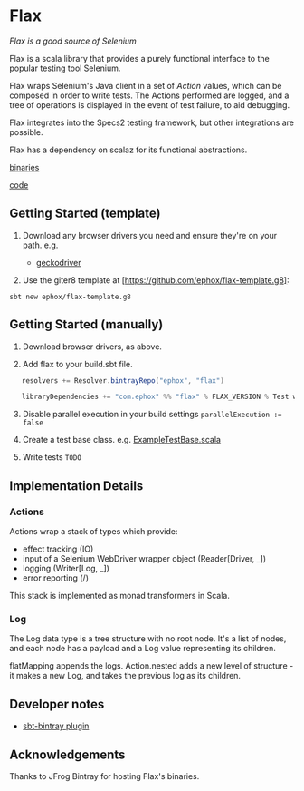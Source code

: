 Flax
====

_Flax is a good source of Selenium_

Flax is a scala library that provides a purely functional interface to the 
popular testing tool Selenium.

Flax wraps Selenium's Java client in a set of *Action* values, which can be 
composed in order to write tests. The Actions performed are logged, and 
a tree of operations is displayed in the event of test failure, to aid debugging.

Flax integrates into the Specs2 testing framework, but
other integrations are possible.

Flax has a dependency on scalaz for its functional abstractions.

[binaries](https://bintray.com/ephox/flax/flax)

[code](https://github.com/ephox/flax)


Getting Started (template)
--------------------------

1. Download any browser drivers you need and ensure they're on your path. e.g.
   - [geckodriver](https://github.com/mozilla/geckodriver/releases)

2. Use the giter8 template at [https://github.com/ephox/flax-template.g8]:

```
sbt new ephox/flax-template.g8
```


Getting Started (manually)
--------------------------


1. Download browser drivers, as above.

2. Add flax to your build.sbt file.

```scala
   resolvers += Resolver.bintrayRepo("ephox", "flax")

   libraryDependencies += "com.ephox" %% "flax" % FLAX_VERSION % Test withSources
```

3. Disable parallel execution in your build settings
   `parallelExecution := false`
4. Create a test base class. e.g. [ExampleTestBase.scala](src/it/scala/com/ephox/flax/it/ExampleTestBase.scala)

5. Write tests
   `TODO`


Implementation Details
----------------------

### Actions

Actions wrap a stack of types which provide:

 - effect tracking (IO)
 - input of a Selenium WebDriver wrapper object (Reader\[Driver, _\])
 - logging (Writer\[Log, _\])
 - error reporting (\/)
 
This stack is implemented as monad transformers in Scala.

### Log

The Log data type is a tree structure with no root node. 
It's a list of nodes, and each node has a payload and a Log value representing its children.

flatMapping appends the logs. 
Action.nested adds a new level of structure - it makes a new Log, and takes 
the previous log as its children.  


Developer notes
---------------

 - [sbt-bintray plugin](https://github.com/sbt/sbt-bintray)

Acknowledgements
----------------

Thanks to JFrog Bintray for hosting Flax's binaries.

